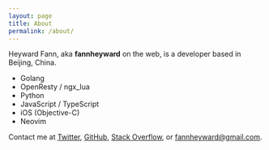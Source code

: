 ```yaml
---
layout: page
title: About
permalink: /about/
---
```


Heyward Fann, aka **fannheyward** on the web, is a developer based in Beijing, China.

- Golang
- OpenResty / ngx_lua
- Python
- JavaScript / TypeScript
- iOS (Objective-C)
- Neovim

Contact me at [Twitter][1], [GitHub][2], [Stack Overflow][3], or <fannheyward@gmail.com>.

[1]: https://twitter.com/fannheyward
[2]: https://github.com/fannheyward
[3]: http://stackoverflow.com/users/380774/fannheyward
